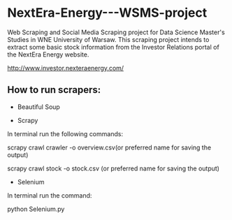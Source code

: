 # NextEra-Energy---WSMS-project
Web Scraping and Social Media Scraping project for Data Science Master's Studies in WNE University of Warsaw. This scraping project intends to extract some basic stock information from the Investor Relations portal of the NextEra Energy website.

http://www.investor.nexteraenergy.com/

## How to run scrapers:

- Beautiful Soup


- Scrapy

In terminal run the following commands:

scrapy crawl crawler -o overview.csv(or preferred name for saving the output)

scrapy crawl stock -o stock.csv (or preferred name for saving the output)

- Selenium

In terminal run the command:

python Selenium.py
